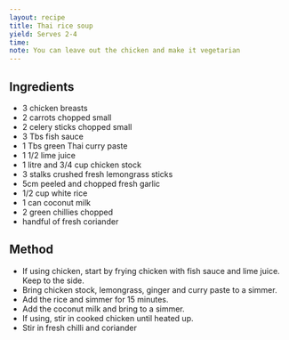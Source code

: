 ```yaml
---
layout: recipe
title: Thai rice soup
yield: Serves 2-4
time: 
note: You can leave out the chicken and make it vegetarian
---
```


## Ingredients
- 3 chicken breasts 
- 2 carrots chopped small
- 2 celery sticks chopped small 
- 3 Tbs fish sauce
- 1 Tbs green Thai curry paste 
- 1 1/2 lime juice
- 1 litre and 3/4 cup chicken stock
- 3 stalks crushed fresh lemongrass sticks
- 5cm peeled and chopped fresh garlic
- 1/2 cup white rice
- 1 can coconut milk
- 2 green chillies chopped
- handful of fresh coriander

## Method
- If using chicken, start by frying chicken with fish sauce and lime juice.  Keep to the side. 
- Bring chicken stock, lemongrass, ginger and curry paste to a simmer. 
- Add the rice and simmer for 15 minutes. 
- Add the coconut milk  and bring to a simmer. 
- If using, stir in cooked chicken until heated up. 
- Stir in fresh chilli and coriander 
